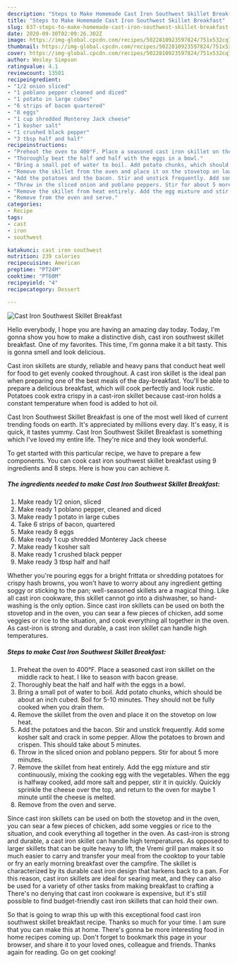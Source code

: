 ```yaml
---
description: "Steps to Make Homemade Cast Iron Southwest Skillet Breakfast"
title: "Steps to Make Homemade Cast Iron Southwest Skillet Breakfast"
slug: 637-steps-to-make-homemade-cast-iron-southwest-skillet-breakfast
date: 2020-09-30T02:09:26.302Z
image: https://img-global.cpcdn.com/recipes/5022810923597824/751x532cq70/cast-iron-southwest-skillet-breakfast-recipe-main-photo.jpg
thumbnail: https://img-global.cpcdn.com/recipes/5022810923597824/751x532cq70/cast-iron-southwest-skillet-breakfast-recipe-main-photo.jpg
cover: https://img-global.cpcdn.com/recipes/5022810923597824/751x532cq70/cast-iron-southwest-skillet-breakfast-recipe-main-photo.jpg
author: Wesley Simpson
ratingvalue: 4.1
reviewcount: 13501
recipeingredient:
- "1/2 onion sliced"
- "1 poblano pepper cleaned and diced"
- "1 potato in large cubes"
- "6 strips of bacon quartered"
- "8 eggs"
- "1 cup shredded Monterey Jack cheese"
- "1 kosher salt"
- "1 crushed black pepper"
- "3 tbsp half and half"
recipeinstructions:
- "Preheat the oven to 400°F. Place a seasoned cast iron skillet on the middle rack to heat. I like to season with bacon grease."
- "Thoroughly beat the half and half with the eggs in a bowl."
- "Bring a small pot of water to boil. Add potato chunks, which should be about an inch cubed. Boil for 5-10 minutes. They should not be fully cooked when you drain them."
- "Remove the skillet from the oven and place it on the stovetop on low heat."
- "Add the potatoes and the bacon. Stir and unstick frequently. Add some kosher salt and crack in some pepper. Allow the potatoes to brown and crispen. This should take about 5 minutes."
- "Throw in the sliced onion and poblano peppers. Stir for about 5 more minutes."
- "Remove the skillet from heat entirely. Add the egg mixture and stir continuously, mixing the cooking egg with the vegetables. When the egg is halfway cooked, add more salt and pepper, stir it in quickly. Quickly sprinkle the cheese over the top, and return to the oven for maybe 1 minute until the cheese is melted."
- "Remove from the oven and serve."
categories:
- Recipe
tags:
- cast
- iron
- southwest

katakunci: cast iron southwest 
nutrition: 239 calories
recipecuisine: American
preptime: "PT24M"
cooktime: "PT60M"
recipeyield: "4"
recipecategory: Dessert

---
```



![Cast Iron Southwest Skillet Breakfast](https://img-global.cpcdn.com/recipes/5022810923597824/751x532cq70/cast-iron-southwest-skillet-breakfast-recipe-main-photo.jpg)

Hello everybody, I hope you are having an amazing day today. Today, I'm gonna show you how to make a distinctive dish, cast iron southwest skillet breakfast. One of my favorites. This time, I'm gonna make it a bit tasty. This is gonna smell and look delicious.

Cast iron skillets are sturdy, reliable and heavy pans that conduct heat well for food to get evenly cooked throughout. A cast iron skillet is the ideal pan when preparing one of the best meals of the day-breakfast. You&#39;ll be able to prepare a delicious breakfast, which will cook perfectly and look rustic. Potatoes cook extra crispy in a cast-iron skillet because cast-iron holds a constant temperature when food is added to hot oil.

Cast Iron Southwest Skillet Breakfast is one of the most well liked of current trending foods on earth. It's appreciated by millions every day. It's easy, it is quick, it tastes yummy. Cast Iron Southwest Skillet Breakfast is something which I've loved my entire life. They're nice and they look wonderful.


To get started with this particular recipe, we have to prepare a few components. You can cook cast iron southwest skillet breakfast using 9 ingredients and 8 steps. Here is how you can achieve it.

<!--inarticleads1-->

##### The ingredients needed to make Cast Iron Southwest Skillet Breakfast:

1. Make ready 1/2 onion, sliced
1. Make ready 1 poblano pepper, cleaned and diced
1. Make ready 1 potato in large cubes
1. Take 6 strips of bacon, quartered
1. Make ready 8 eggs
1. Make ready 1 cup shredded Monterey Jack cheese
1. Make ready 1 kosher salt
1. Make ready 1 crushed black pepper
1. Make ready 3 tbsp half and half


Whether you&#39;re pouring eggs for a bright frittata or shredding potatoes for crispy hash browns, you won&#39;t have to worry about any ingredient getting soggy or sticking to the pan; well-seasoned skillets are a magical thing. Like all cast iron cookware, this skillet cannot go into a dishwasher, so hand-washing is the only option. Since cast iron skillets can be used on both the stovetop and in the oven, you can sear a few pieces of chicken, add some veggies or rice to the situation, and cook everything all together in the oven. As cast-iron is strong and durable, a cast iron skillet can handle high temperatures. 

<!--inarticleads2-->

##### Steps to make Cast Iron Southwest Skillet Breakfast:

1. Preheat the oven to 400°F. Place a seasoned cast iron skillet on the middle rack to heat. I like to season with bacon grease.
1. Thoroughly beat the half and half with the eggs in a bowl.
1. Bring a small pot of water to boil. Add potato chunks, which should be about an inch cubed. Boil for 5-10 minutes. They should not be fully cooked when you drain them.
1. Remove the skillet from the oven and place it on the stovetop on low heat.
1. Add the potatoes and the bacon. Stir and unstick frequently. Add some kosher salt and crack in some pepper. Allow the potatoes to brown and crispen. This should take about 5 minutes.
1. Throw in the sliced onion and poblano peppers. Stir for about 5 more minutes.
1. Remove the skillet from heat entirely. Add the egg mixture and stir continuously, mixing the cooking egg with the vegetables. When the egg is halfway cooked, add more salt and pepper, stir it in quickly. Quickly sprinkle the cheese over the top, and return to the oven for maybe 1 minute until the cheese is melted.
1. Remove from the oven and serve.


Since cast iron skillets can be used on both the stovetop and in the oven, you can sear a few pieces of chicken, add some veggies or rice to the situation, and cook everything all together in the oven. As cast-iron is strong and durable, a cast iron skillet can handle high temperatures. As opposed to larger skillets that can be quite heavy to lift, the Vremi grill pan makes it so much easier to carry and transfer your meal from the cooktop to your table or fry an early morning breakfast over the campfire. The skillet is characterized by its durable cast iron design that harkens back to a pan. For this reason, cast iron skillets are ideal for searing meat, and they can also be used for a variety of other tasks from making breakfast to crafting a There&#39;s no denying that cast iron cookware is expensive, but it&#39;s still possible to find budget-friendly cast iron skillets that can hold their own. 

So that is going to wrap this up with this exceptional food cast iron southwest skillet breakfast recipe. Thanks so much for your time. I am sure that you can make this at home. There's gonna be more interesting food in home recipes coming up. Don't forget to bookmark this page in your browser, and share it to your loved ones, colleague and friends. Thanks again for reading. Go on get cooking!
